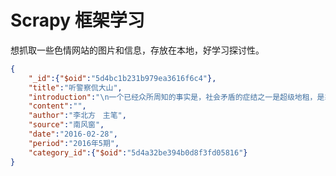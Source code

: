 # Scrapy 框架学习
想抓取一些色情网站的图片和信息，存放在本地，好学习探讨性。


```json
{
    "_id":{"$oid":"5d4bc1b231b979ea3616f6c4"},
    "title":"听警察侃大山",
    "introduction":"\n一个已经众所周知的事实是，社会矛盾的症结之一是超级地租，是靠不断推高的房价维持高增长的机制。这制造了一批受益者。",
    "content":"",
    "author":"李北方　主笔",
    "source":"南风窗",
    "date":"2016-02-28",
    "period":"2016年5期",
    "category_id":{"$oid":"5d4a32be394b0d8f3fd05816"}
}
```